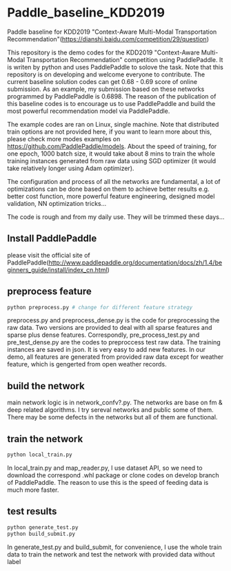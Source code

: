 # Paddle_baseline_KDD2019
Paddle baseline for KDD2019 "Context-Aware Multi-Modal Transportation Recommendation"(https://dianshi.baidu.com/competition/29/question)

This repository is the demo codes for the  KDD2019 "Context-Aware Multi-Modal Transportation Recommendation" competition using PaddlePaddle. It is writen by python and uses PaddlePaddle to solove the task. Note that this repository is on developing and welcome everyone to contribute. The current baseline solution codes can get 0.68 - 0.69 score of online submission. As an example, my submission based on these networks programmed by PaddlePaddle is 0.6898.
The reason of the publication of this baseline codes is to encourage us to use PaddlePaddle and build the most powerful recommendation model via PaddlePaddle. 

The example codes are ran on Linux, single machine. Note that distributed train options are not provided here, if you want to learn more about this, please check more modes examples on https://github.com/PaddlePaddle/models. About the speed of training, for one epoch, 1000 batch size, it would take about 8 mins to train the whole training instances generated from raw data using SGD optimizer (it would take relatively longer using Adam optimizer). 

The configuration and process of all the networks are fundamental, a lot of optimizations can be done based on them to achieve better results e.g. better cost function, more powerful feature engineering, designed model validation, NN optimization tricks...

The code is rough and from my daily use. They will be trimmed these days...
## Install PaddlePaddle
please visit the official site of PaddlePaddle(http://www.paddlepaddle.org/documentation/docs/zh/1.4/beginners_guide/install/index_cn.html) 
## preprocess feature
```python
python preprocess.py # change for different feature strategy
```
preprocess.py and preprocess_dense.py is the code for preprocessing the raw data. Two versions are provided to deal with all sparse features and sparse plus dense features. Correspondly, pre_process_test.py and pre_test_dense.py are the codes to preproccess test raw data. The training instances are saved in json. It is very easy to add new features. In our demo, all features are generated from provided raw data except for weather feature, which is gengerted from open weather records.

## build the network
main network logic is in network_confv?.py. The networks are base on fm & deep related algorithms. I try sereval networks and public some of them. There may be some defects in the networks but all of them are functional. 

## train the network
```python
python local_train.py
```
In local_train.py and map_reader.py, I use dataset API, so we need to download the correspond .whl package or clone codes on develop branch of PaddlePaddle. The reason to use this is the speed of feeding data is much more faster.

## test results
```python
python generate_test.py
python build_submit.py
```
In generate_test.py and build_submit, for convenience, I use the whole train data to train the network and test the network with provided data without label



